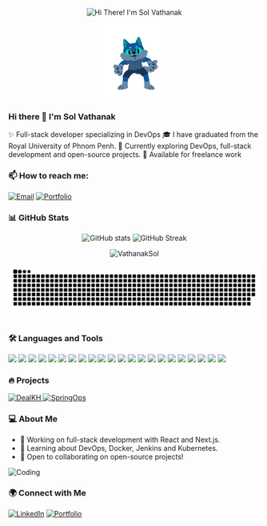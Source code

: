 <p align="center">
  <img src="https://readme-typing-svg.demolab.com?font=Fira+Code&size=24&pause=1000&color=00F7C4&center=true&vCenter=true&width=435&lines=Hi+there!+I'm+Sol+Vathanak;Welcome+to+my+GitHub+profile!" alt="Hi There! I'm Sol Vathanak" />
</p>


<p align="center">
  <img src="https://github.com/VathanakSol/VathanakSol/blob/main/Animation.gif?raw=true" />
</p>

### Hi there 👋 I'm Sol Vathanak
✨ Full-stack developer specializing in DevOps
🎓 I have graduated from the Royal University of Phnom Penh.
🚀 Currently exploring DevOps, full-stack development and open-source projects.
💼 Available for freelance work  

### 📫 How to reach me:
[![Email](https://img.shields.io/badge/Email-vathanaksol1605%40gmail.com-D14836?style=flat&logo=gmail&logoColor=white)](mailto:vathanaksol1605@gmail.com)
[![Portfolio](https://img.shields.io/badge/Portfolio-naktech.pro-4285F4?style=flat&logo=google-chrome&logoColor=white)](https://naktech.pro)

### 📊 GitHub Stats    
<p align="center">
  <img src="https://github-readme-stats.vercel.app/api?username=VathanakSol&show_icons=true&theme=react" alt="GitHub stats" />
  <img src="https://github-readme-streak-stats.herokuapp.com/?user=VathanakSol&theme=react" alt="GitHub Streak" />
</p>

<p align="center">
  <img src="https://komarev.com/ghpvc/?username=VathanakSol&label=Profile%20views&color=0e75b6&style=for-the-badge" alt="VathanakSol" />
</p>

<a href="#"><img src="contributions.svg"></a>

### 🛠 Languages and Tools
<p align="left">
  <img src="https://img.shields.io/badge/C-A8B9CC?style=for-the-badge&logo=c&logoColor=white" />
  <img src="https://img.shields.io/badge/C++-00599C?style=for-the-badge&logo=c%2B%2B&logoColor=white" />
  <img src="https://img.shields.io/badge/Python-3776AB?style=for-the-badge&logo=python&logoColor=white" />
  <img src="https://img.shields.io/badge/Java-007396?style=for-the-badge&logo=java&logoColor=white" />
  <img src="https://img.shields.io/badge/C%23-239120?style=for-the-badge&logo=c-sharp&logoColor=white" />
  <img src="https://img.shields.io/badge/.NET-512BD4?style=for-the-badge&logo=dotnet&logoColor=white" />
  <img src="https://img.shields.io/badge/HTML5-E34F26?style=for-the-badge&logo=html5&logoColor=white" />
  <img src="https://img.shields.io/badge/CSS3-1572B6?style=for-the-badge&logo=css3&logoColor=white" />
  <img src="https://img.shields.io/badge/JavaScript-F7DF1E?style=for-the-badge&logo=javascript&logoColor=black" />
  <img src="https://img.shields.io/badge/jQuery-0769AD?style=for-the-badge&logo=jquery&logoColor=white" />
  <img src="https://img.shields.io/badge/Bootstrap-563D7C?style=for-the-badge&logo=bootstrap&logoColor=white" />
  <img src="https://img.shields.io/badge/Tailwind_CSS-38B2AC?style=for-the-badge&logo=tailwind-css&logoColor=white" />
  <img src="https://img.shields.io/badge/PHP-777BB4?style=for-the-badge&logo=php&logoColor=white" />
  <img src="https://img.shields.io/badge/Laravel-FF2D20?style=for-the-badge&logo=laravel&logoColor=white" />
  <img src="https://img.shields.io/badge/SQL_Server-CC2927?style=for-the-badge&logo=microsoft-sql-server&logoColor=white" />
  <img src="https://img.shields.io/badge/MySQL-4479A1?style=for-the-badge&logo=mysql&logoColor=white" />
  <img src="https://img.shields.io/badge/PostgreSQL-336791?style=for-the-badge&logo=postgresql&logoColor=white" />
  <img src="https://img.shields.io/badge/Git-F05032?style=for-the-badge&logo=git&logoColor=white" />
  <img src="https://img.shields.io/badge/Spring_Boot-6DB33F?style=for-the-badge&logo=spring-boot&logoColor=white" />
  <img src="https://img.shields.io/badge/Docker-2496ED?style=for-the-badge&logo=docker&logoColor=white" />
  <img src="https://img.shields.io/badge/Jenkins-D24939?style=for-the-badge&logo=jenkins&logoColor=white" />
  <img src="https://img.shields.io/badge/Kubernetes-326CE5?style=for-the-badge&logo=kubernetes&logoColor=white" />
</p>


### 🔥 Projects
<p align="left">
  <a href="https://dealkh.istad.co">
    <img src="https://img.shields.io/badge/-DealKH-000?style=for-the-badge&logo=github&logoColor=white" alt="DealKH" />
  </a>
  <a href="http://spring-ops2.psa-khmer.world">
    <img src="https://img.shields.io/badge/-SpringOps-000?style=for-the-badge&logo=github&logoColor=white" alt="SpringOps" />
  </a>
</p>

### 💻 About Me
- 🔭 Working on full-stack development with React and Next.js.
- 🌱 Learning about DevOps, Docker, Jenkins and Kubernetes.
- 👯 Open to collaborating on open-source projects!

![Coding](https://media.giphy.com/media/26tn33aiTi1jkl6H6/giphy.gif)

### 🌍 Connect with Me
[![LinkedIn](https://img.shields.io/badge/-LinkedIn-blue?style=for-the-badge&logo=linkedin)](https://www.linkedin.com/in/vathanaksol)
[![Portfolio](https://img.shields.io/badge/-Portfolio-black?style=for-the-badge&logo=web&logoColor=white)](https://naktech.pro)
